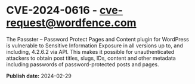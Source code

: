# CVE-2024-0616 - cve-request@wordfence.com

The Passster – Password Protect Pages and Content plugin for WordPress is vulnerable to Sensitive Information Exposure in all versions up to, and including, 4.2.6.2 via API. This makes it possible for unauthenticated attackers to obtain post titles, slugs, IDs, content and other metadata including passwords of password-protected posts and pages.

**Publish date:** 2024-02-29
